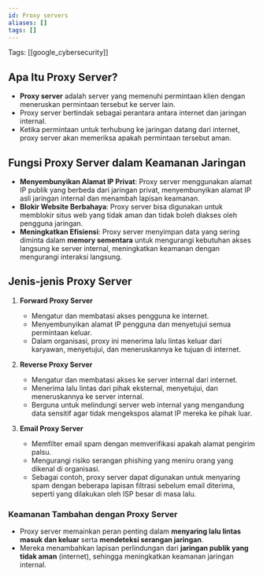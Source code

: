 ```yaml
---
id: Proxy servers
aliases: []
tags: []
---
```


Tags: [[google_cybersecurity]]

## Apa Itu Proxy Server?

- **Proxy server** adalah server yang memenuhi permintaan klien dengan meneruskan permintaan tersebut ke server lain.
- Proxy server bertindak sebagai perantara antara internet dan jaringan internal.
- Ketika permintaan untuk terhubung ke jaringan datang dari internet, proxy server akan memeriksa apakah permintaan tersebut aman.

## Fungsi Proxy Server dalam Keamanan Jaringan

- **Menyembunyikan Alamat IP Privat**: Proxy server menggunakan alamat IP publik yang berbeda dari jaringan privat, menyembunyikan alamat IP asli jaringan internal dan menambah lapisan keamanan.
- **Blokir Website Berbahaya**: Proxy server bisa digunakan untuk memblokir situs web yang tidak aman dan tidak boleh diakses oleh pengguna jaringan.
- **Meningkatkan Efisiensi**: Proxy server menyimpan data yang sering diminta dalam **memory sementara** untuk mengurangi kebutuhan akses langsung ke server internal, meningkatkan keamanan dengan mengurangi interaksi langsung.

## Jenis-jenis Proxy Server

1. **Forward Proxy Server**

   - Mengatur dan membatasi akses pengguna ke internet.
   - Menyembunyikan alamat IP pengguna dan menyetujui semua permintaan keluar.
   - Dalam organisasi, proxy ini menerima lalu lintas keluar dari karyawan, menyetujui, dan meneruskannya ke tujuan di internet.

2. **Reverse Proxy Server**

   - Mengatur dan membatasi akses ke server internal dari internet.
   - Menerima lalu lintas dari pihak eksternal, menyetujui, dan meneruskannya ke server internal.
   - Berguna untuk melindungi server web internal yang mengandung data sensitif agar tidak mengekspos alamat IP mereka ke pihak luar.

3. **Email Proxy Server**
   - Memfilter email spam dengan memverifikasi apakah alamat pengirim palsu.
   - Mengurangi risiko serangan phishing yang meniru orang yang dikenal di organisasi.
   - Sebagai contoh, proxy server dapat digunakan untuk menyaring spam dengan beberapa lapisan filtrasi sebelum email diterima, seperti yang dilakukan oleh ISP besar di masa lalu.

### **Keamanan Tambahan dengan Proxy Server**

- Proxy server memainkan peran penting dalam **menyaring lalu lintas masuk dan keluar** serta **mendeteksi serangan jaringan**.
- Mereka menambahkan lapisan perlindungan dari **jaringan publik yang tidak aman** (internet), sehingga meningkatkan keamanan jaringan internal.
